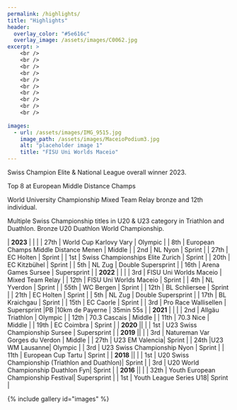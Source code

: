 ```yaml
---
permalink: /highlights/
title: "Highlights"
header:
  overlay_color: "#5e616c"
  overlay_image: /assets/images/C0062.jpg
excerpt: >
    <br />
    <br />
    <br />
    <br />
    <br />
    <br />
    <br />
    <br />
    <br />
    <br />  
    
images:
  - url: /assets/images/IMG_9515.jpg
    image_path: /assets/images/MaceioPodium3.jpg
    alt: "placeholder image 1"
    title: "FISU Uni Worlds Maceio"
---
```



<style>
ul {
    list-style-type: none;
    margin-left: 5px;
}
</style>
Swiss Champion Elite & National League overall winner 2023.

Top 8 at European Middle Distance Champs

World University Championship Mixed Team Relay bronze and 12th individual.

Multiple Swiss Championship titles in U20 & U23 category in Triathlon and Duathlon. Bronze U20 Duathlon World Championship. 


<style>
td, th {
   border: none!important;
}
</style>
|   **2023**                 |                                |        |
|   27th                    |      World Cup Karlovy Vary        |   Olympic     |
|   8th                    |      European Champs Middle Distance Menen        |   Middle    |
|   2nd                    |       NL Nyon                           |   Sprint     |
|   27th                    |       EC Holten                           |   Sprint     |
|   1st                     |       Swiss Championships Elite Zurich                           |   Sprint     |
|   20th                    |       EC Kitzbühel                           |   Sprint     |
|   5th                    |       NL Zug                           |   Double Supersprint     |
|   16th                      |       Arena Games Sursee                           |   Supersprint     |
|   **2022**                 |                                |        |
|   3rd                      |       FISU Uni Worlds Maceio                   |   Mixed Team Relay     |
|   12th                      |       FISU Uni Worlds Maceio                   |   Sprint     |
|   4th                      |       NL Yverdon                   |   Sprint     |
|   55th                      |       WC Bergen                   |   Sprint     |
|   12th                      |       BL Schliersee                   |   Sprint     |
|   21th                      |       EC Holten                   |   Sprint     |
|   5th                      |       NL Zug                   |   Double Supersprint     |
|   17th                     |       BL Kraichgau                   |    Sprint    |
|   15th                     |       EC Caorle                   |   Sprint     |
|   3rd                      | Pro Race Wallisellen | Supersprint
|PB |10km de Payerne | 35min 55s |
|   **2021**                 |                                |        |
|   2nd                         | Allgäu Triathlon | Olympic |
|   12th | 70.3 Cascais | Middle |
|   11th | 70.3 Nice | Middle |
|   19th  | EC Coimbra | Sprint |
|   **2020**                 ||        |
|   1st | U23 Swiss Championship Sursee | Supersprint |
|   **2019**                 ||        |
|   3rd | Natureman Var Gorges du Verdon | Middle |
|   27th | U23 EM Valencia| Sprint |
|   24th |U23 WM Lausanne| Olympic |
|   3rd | U23 Swiss Championship Nyon | Sprint |
|   11th | European Cup Tartu | Sprint |
|   **2018**                 ||        |
|   1st | U20 Swiss Championship (Triathlon and Duathlon)| Sprint |
|   3rd | U20 World Championship Duathlon Fyn| Sprint |
|   **2016**                 ||        |
|   32th |  Youth European Championship Festival| Supersprint |
|   1st |  Youth League Series U18| Sprint |



{% include gallery id="images" %}
